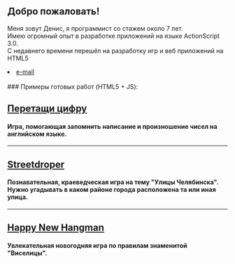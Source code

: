 ## Добро пожаловать!

Меня зовут Денис, я программист со стажем около 7 лет.<br> 
Имею огромный опыт в разработке приложений на языке ActionScript 3.0.<br>
С недавнего времени перешёл на разработку игр и веб приложений на HTML5<br>
<li><a href="d_prog@mail.ru">e-mail</a></li>
<br>
### Примеры готовых работ (HTML5 + JS):
<br>
<h2><a href="https://denisbaev.github.io/ddnumbers/"> Перетащи цифру</a></h2> 


#### Игра, помогающая запомнить написание и произношение чисел на английском языке.

___

<h2><a href="https://denisbaev.github.io/streetsdrop74"> Streetdroper</a></h2>


#### Познавательная, краеведческая игра на тему "Улицы Челябинска". Нужно угадывать в каком районе города расположена та или иная улица.

___

<h2><a href="https://denisbaev.github.io/happyhangman">Happy New Hangman</a></h2>


#### Увлекательная новогодняя игра по правилам знаменитой "Виселицы".
